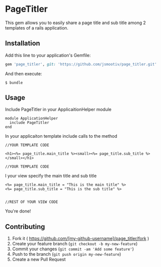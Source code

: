 # PageTitler

This gem allows you to easily share a page title and sub title among 2 templates of a rails application.

## Installation

Add this line to your application's Gemfile:

```ruby
gem 'page_titler', git: 'https://github.com/jsmootiv/page_titler.git'
```

And then execute:

    $ bundle

## Usage

Include PageTitler in your ApplicaitionHelper module

```
module ApplicationHelper
  include PageTitler
end
```

In your applicaiton template include calls to the method
```
//YOUR TEMPLATE CODE

<h1><%= page_title.main_title %><small><%= page_title.sub_title %></small></h1>

//YOUR TEMPLATE CODE

```

I your view specify the main title and sub title
```
<%= page_title.main_title = "This is the main title" %>
<%= page_title.sub_title = "This is the sub title" %>


//REST OF YOUR VIEW CODE

```

You're done!


## Contributing

1. Fork it ( https://github.com/[my-github-username]/page_titler/fork )
2. Create your feature branch (`git checkout -b my-new-feature`)
3. Commit your changes (`git commit -am 'Add some feature'`)
4. Push to the branch (`git push origin my-new-feature`)
5. Create a new Pull Request
